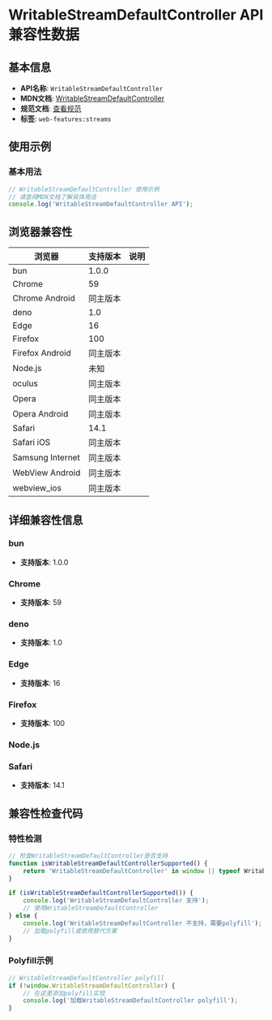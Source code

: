 # WritableStreamDefaultController API 兼容性数据

## 基本信息

- **API名称**: `WritableStreamDefaultController`
- **MDN文档**: [WritableStreamDefaultController](https://developer.mozilla.org/docs/Web/API/WritableStreamDefaultController)
- **规范文档**: [查看规范](https://streams.spec.whatwg.org/#ws-default-controller-class)
- **标签**: `web-features:streams`

## 使用示例

### 基本用法

```javascript
// WritableStreamDefaultController 使用示例
// 请查阅MDN文档了解具体用法
console.log('WritableStreamDefaultController API');
```

## 浏览器兼容性

| 浏览器 | 支持版本 | 说明 |
|--------|----------|------|
| bun | 1.0.0 |  |
| Chrome | 59 |  |
| Chrome Android | 同主版本 |  |
| deno | 1.0 |  |
| Edge | 16 |  |
| Firefox | 100 |  |
| Firefox Android | 同主版本 |  |
| Node.js | 未知 |  |
| oculus | 同主版本 |  |
| Opera | 同主版本 |  |
| Opera Android | 同主版本 |  |
| Safari | 14.1 |  |
| Safari iOS | 同主版本 |  |
| Samsung Internet | 同主版本 |  |
| WebView Android | 同主版本 |  |
| webview_ios | 同主版本 |  |

## 详细兼容性信息

### bun

- **支持版本**: 1.0.0

### Chrome

- **支持版本**: 59

### deno

- **支持版本**: 1.0

### Edge

- **支持版本**: 16

### Firefox

- **支持版本**: 100

### Node.js


### Safari

- **支持版本**: 14.1

## 兼容性检查代码

### 特性检测

```javascript
// 检查WritableStreamDefaultController是否支持
function isWritableStreamDefaultControllerSupported() {
    return 'WritableStreamDefaultController' in window || typeof WritableStreamDefaultController !== 'undefined';
}

if (isWritableStreamDefaultControllerSupported()) {
    console.log('WritableStreamDefaultController 支持');
    // 使用WritableStreamDefaultController
} else {
    console.log('WritableStreamDefaultController 不支持，需要polyfill');
    // 加载polyfill或使用替代方案
}
```

### Polyfill示例

```javascript
// WritableStreamDefaultController polyfill
if (!window.WritableStreamDefaultController) {
    // 在这里添加polyfill实现
    console.log('加载WritableStreamDefaultController polyfill');
}
```

